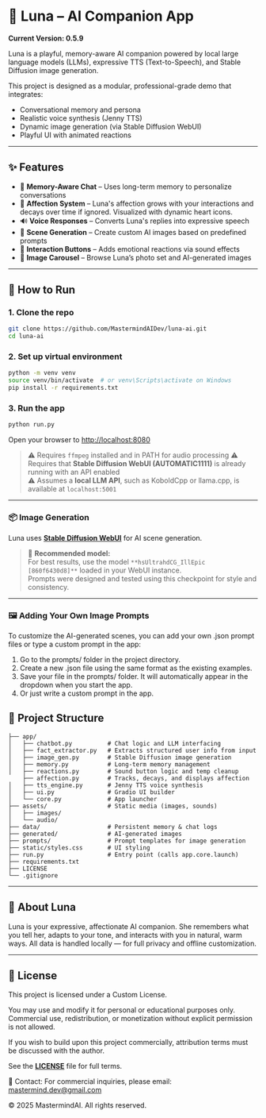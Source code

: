 # 💖 Luna – AI Companion App

**Current Version: 0.5.9**

Luna is a playful, memory-aware AI companion powered by local large language models (LLMs), expressive TTS (Text-to-Speech), and Stable Diffusion image generation.

This project is designed as a modular, professional-grade demo that integrates:
- Conversational memory and persona
- Realistic voice synthesis (Jenny TTS)
- Dynamic image generation (via Stable Diffusion WebUI)
- Playful UI with animated reactions

---

## ✨ Features

- 🧠 **Memory-Aware Chat** – Uses long-term memory to personalize conversations
- 💖 **Affection System** – Luna's affection grows with your interactions and decays over time if ignored. Visualized with dynamic heart icons.
- 🔊 **Voice Responses** – Converts Luna's replies into expressive speech
- 🎨 **Scene Generation** – Create custom AI images based on predefined prompts
- 💬 **Interaction Buttons** – Adds emotional reactions via sound effects 
- 📸 **Image Carousel** – Browse Luna’s photo set and AI-generated images

---

## 🚀 How to Run

### 1. Clone the repo
```bash
git clone https://github.com/MastermindAIDev/luna-ai.git
cd luna-ai
```

### 2. Set up virtual environment
```bash
python -m venv venv
source venv/bin/activate  # or venv\Scripts\activate on Windows
pip install -r requirements.txt
```

### 3. Run the app
```bash
python run.py
```
Open your browser to [http://localhost:8080](http://localhost:8080)

> ⚠️ Requires `ffmpeg` installed and in PATH for audio processing
> ⚠️ Requires that **Stable Diffusion WebUI (AUTOMATIC1111)** is already running with an API enabled  
> ⚠️ Assumes a **local LLM API**, such as KoboldCpp or llama.cpp, is available at `localhost:5001`
---
### 📦 Image Generation

Luna uses [**Stable Diffusion WebUI**](https://github.com/AUTOMATIC1111/stable-diffusion-webui) for AI scene generation.

> 🔧 **Recommended model:**  
> For best results, use the model `**hsUltrahdCG_IllEpic [860f6430d8]**` loaded in your WebUI instance.  
> Prompts were designed and tested using this checkpoint for style and consistency.
---

### 🖼️ Adding Your Own Image Prompts

To customize the AI-generated scenes, you can add your own .json prompt files or type a custom prompt in the app:

1. Go to the prompts/ folder in the project directory.
2. Create a new .json file using the same format as the existing examples.
3. Save your file in the prompts/ folder. It will automatically appear in the dropdown when you start the app.
4. Or just write a custom prompt in the app.

## 📁 Project Structure
```
├── app/
│   ├── chatbot.py          # Chat logic and LLM interfacing
│   ├── fact_extractor.py   # Extracts structured user info from input
│   ├── image_gen.py        # Stable Diffusion image generation
│   ├── memory.py           # Long-term memory management
│   ├── reactions.py        # Sound button logic and temp cleanup
    ├── affection.py        # Tracks, decays, and displays affection
│   ├── tts_engine.py       # Jenny TTS voice synthesis
│   ├── ui.py               # Gradio UI builder
│   └── core.py             # App launcher
├── assets/                 # Static media (images, sounds)
│   ├── images/             
│   └── audio/              
├── data/                   # Persistent memory & chat logs
├── generated/              # AI-generated images
├── prompts/                # Prompt templates for image generation
├── static/styles.css       # UI styling
├── run.py                  # Entry point (calls app.core.launch)
├── requirements.txt
├── LICENSE
└── .gitignore
```

---

## 🤍 About Luna
Luna is your expressive, affectionate AI companion. She remembers what you tell her, adapts to your tone, and interacts with you in natural, warm ways. All data is handled locally — for full privacy and offline customization.

---

## 📄 License

This project is licensed under a Custom License.

You may use and modify it for personal or educational purposes only.
Commercial use, redistribution, or monetization without explicit permission is not allowed.

If you wish to build upon this project commercially, attribution terms must be discussed with the author.

See the [**LICENSE**](LICENSE) file for full terms.

📩 Contact: For commercial inquiries, please email: mastermind.dev@gmail.com

© 2025 MastermindAI. All rights reserved.
